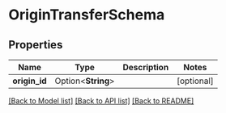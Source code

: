 # OriginTransferSchema

## Properties

Name | Type | Description | Notes
------------ | ------------- | ------------- | -------------
**origin_id** | Option<**String**> |  | [optional]

[[Back to Model list]](../README.md#documentation-for-models) [[Back to API list]](../README.md#documentation-for-api-endpoints) [[Back to README]](../README.md)


